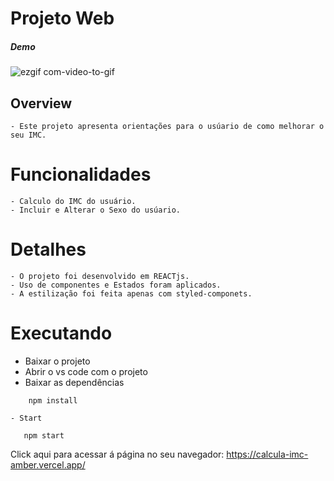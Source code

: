 
# Projeto Web
##### Demo
![ezgif com-video-to-gif](https://github.com/Penedok/Treinando-GIT-GitHub/assets/101909876/a9318bee-0bea-47ec-a5af-fd85e7f8051e
)



## Overview
    - Este projeto apresenta orientações para o usúario de como melhorar o seu IMC.

# Funcionalidades 
    - Calculo do IMC do usuário. 
    - Incluir e Alterar o Sexo do usúario.

# Detalhes 
    - O projeto foi desenvolvido em REACTjs.
    - Uso de componentes e Estados foram aplicados.
    - A estilização foi feita apenas com styled-componets.
    

# Executando 
 - Baixar o projeto
 - Abrir o vs code com o projeto
 - Baixar as dependências

```
    npm install
```
    - Start
 ```
    npm start
```
 Click aqui para acessar á página no seu navegador: https://calcula-imc-amber.vercel.app/
